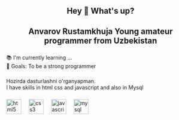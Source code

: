 <h2 align="center">Hey 👋 What's up?</h2>


###

<h2 align="center">Anvarov Rustamkhuja  Young amateur programmer from Uzbekistan</h2>

###

<p align="left">📚 I'm currently learning ...<br>🎯 Goals: To be a strong programmer</p>

###

<p align="left">Hozirda dasturlashni o'rganyapman.<br>I have skills in html css and javascript and also in Mysql</p>

###

<div align="left">
  <img src="https://cdn.jsdelivr.net/gh/devicons/devicon/icons/html5/html5-original.svg" height="40" alt="html5 logo"  />
  <img width="12" />
  <img src="https://cdn.jsdelivr.net/gh/devicons/devicon/icons/css3/css3-original.svg" height="40" alt="css3 logo"  />
  <img width="12" />
  <img src="https://cdn.jsdelivr.net/gh/devicons/devicon/icons/javascript/javascript-original.svg" height="40" alt="javascript logo"  />
  <img width="12" />
  <img src="https://cdn.jsdelivr.net/gh/devicons/devicon/icons/mysql/mysql-original.svg" height="40" alt="mysql logo"  />
</div>

###

<div align="left">
</div>

###
